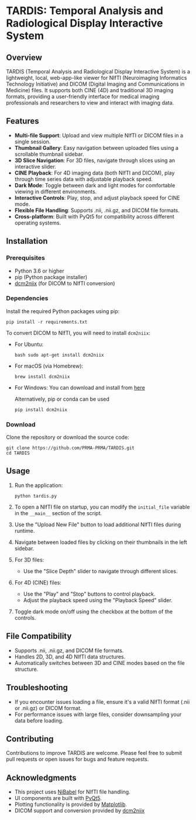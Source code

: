 # TARDIS: Temporal Analysis and Radiological Display Interactive System

## Overview

TARDIS (Temporal Analysis and Radiological Display Interactive System) is a lightweight, local, web-app-like viewer for NIfTI (Neuroimaging Informatics Technology Initiative) and DICOM (Digital Imaging and Communications in Medicine) files. It supports both CINE (4D) and traditional 3D imaging formats, providing a user-friendly interface for medical imaging professionals and researchers to view and interact with imaging data.

## Features

- **Multi-file Support**: Upload and view multiple NIfTI or DICOM files in a single session.
- **Thumbnail Gallery**: Easy navigation between uploaded files using a scrollable thumbnail sidebar.
- **3D Slice Navigation**: For 3D files, navigate through slices using an interactive slider.
- **CINE Playback**: For 4D imaging data (both NIfTI and DICOM), play through time series data with adjustable playback speed.
- **Dark Mode**: Toggle between dark and light modes for comfortable viewing in different environments.
- **Interactive Controls**: Play, stop, and adjust playback speed for CINE mode.
- **Flexible File Handling**: Supports .nii, .nii.gz, and DICOM file formats.
- **Cross-platform**: Built with PyQt5 for compatibility across different operating systems.

## Installation

### Prerequisites

- Python 3.6 or higher
- pip (Python package installer)
- [dcm2niix](https://github.com/rordenlab/dcm2niix) (for DICOM to NIfTI conversion)

### Dependencies

Install the required Python packages using pip:

```
pip install -r requirements.txt
```

To convert DICOM to NIfTI, you will need to install `dcm2niix`:

- For Ubuntu:
  ```
  bash sudo apt-get install dcm2niix
  ```
  
- For macOS (via Homebrew):
  ```
  brew install dcm2niix
  ```
  
- For Windows:
  You can download and install from [here](https://github.com/rordenlab/dcm2niix/releases)

  Alternatively, pip or conda can be used
  ```
  pip install dcm2niix
  ```


### Download

Clone the repository or download the source code:

```
git clone https://github.com/PRMA-PRMA/TARDIS.git
cd TARDIS
```

## Usage

1. Run the application:
   ```
   python tardis.py
   ```

2. To open a NIfTI file on startup, you can modify the `initial_file` variable in the `__main__` section of the script.

3. Use the "Upload New File" button to load additional NIfTI files during runtime.

4. Navigate between loaded files by clicking on their thumbnails in the left sidebar.

5. For 3D files:
   - Use the "Slice Depth" slider to navigate through different slices.

6. For 4D (CINE) files:
   - Use the "Play" and "Stop" buttons to control playback.
   - Adjust the playback speed using the "Playback Speed" slider.

7. Toggle dark mode on/off using the checkbox at the bottom of the controls.

## File Compatibility

- Supports .nii, .nii.gz, and DICOM file formats.
- Handles 2D, 3D, and 4D NIfTI data structures.
- Automatically switches between 3D and CINE modes based on the file structure.

## Troubleshooting

- If you encounter issues loading a file, ensure it's a valid NIfTI format (.nii or .nii.gz) or DICOM format.
- For performance issues with large files, consider downsampling your data before loading.

## Contributing

Contributions to improve TARDIS are welcome. Please feel free to submit pull requests or open issues for bugs and feature requests.

## Acknowledgments

- This project uses [NiBabel](https://nipy.org/nibabel/) for NIfTI file handling.
- UI components are built with [PyQt5](https://www.riverbankcomputing.com/software/pyqt/).
- Plotting functionality is provided by [Matplotlib](https://matplotlib.org/).
- DICOM support and conversion provided by [dcm2niix](https://github.com/rordenlab/dcm2niix)

